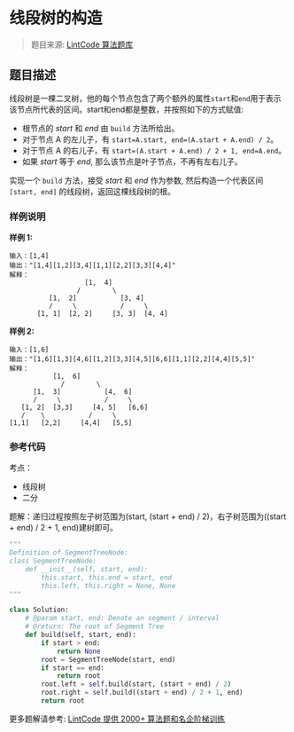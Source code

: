 # 线段树的构造
 > 题目来源: [LintCode 算法题库](https://www.lintcode.com/problem/segment-tree-build/?utm_source=sc-github-wzz)
 ## 题目描述
 线段树是一棵二叉树，他的每个节点包含了两个额外的属性`start`和`end`用于表示该节点所代表的区间。start和end都是整数，并按照如下的方式赋值:

- 根节点的 _start_ 和 _end_ 由 `build` 方法所给出。
- 对于节点 A 的左儿子，有 `start=A.start, end=(A.start + A.end) / 2`。
- 对于节点 A 的右儿子，有 `start=(A.start + A.end) / 2 + 1, end=A.end`。
- 如果 _start_ 等于 _end_, 那么该节点是叶子节点，不再有左右儿子。

实现一个 `build` 方法，接受 _start_ 和 _end_ 作为参数, 然后构造一个代表区间 `[start, end]` 的线段树，返回这棵线段树的根。
 ### 样例说明
 **样例 1:**
```
输入：[1,4]
输出："[1,4][1,2][3,4][1,1][2,2][3,3][4,4]"
解释：
	               [1,  4]
	             /        \
	      [1,  2]           [3, 4]
	      /     \           /     \
	   [1, 1]  [2, 2]     [3, 3]  [4, 4]
```
**样例 2:**
```
输入：[1,6]
输出："[1,6][1,3][4,6][1,2][3,3][4,5][6,6][1,1][2,2][4,4][5,5]"
解释：
	       [1,  6]
             /        \
      [1,  3]           [4,  6]
      /     \           /     \
   [1, 2]  [3,3]     [4, 5]   [6,6]
   /    \           /     \
[1,1]   [2,2]     [4,4]   [5,5]
```
 ### 参考代码
 考点：
* 线段树
* 二分

题解：递归过程按照左子树范围为(start, (start + end) / 2)，右子树范围为((start + end) / 2 + 1, end)建树即可。
```python
"""
Definition of SegmentTreeNode:
class SegmentTreeNode:
    def __init__(self, start, end):
        this.start, this.end = start, end
        this.left, this.right = None, None
"""

class Solution:	
    # @param start, end: Denote an segment / interval
    # @return: The root of Segment Tree
    def build(self, start, end):
        if start > end:
            return None
        root = SegmentTreeNode(start, end)
        if start == end:
            return root
        root.left = self.build(start, (start + end) / 2)
        root.right = self.build((start + end) / 2 + 1, end)
        return root
```
 更多题解请参考: [LintCode 提供 2000+ 算法题和名企阶梯训练](https://www.lintcode.com/problem/?utm_source=sc-github-wzz)